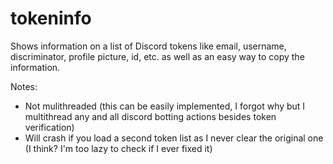 # tokeninfo
Shows information on a list of Discord tokens like email, username, discriminator, profile picture, id, etc. as well as an easy way to copy the information.

Notes:
- Not mulithreaded (this can be easily implemented, I forgot why but I multithread any and all discord botting actions besides token verification)
- Will crash if you load a second token list as I never clear the original one (I think? I'm too lazy to check if I ever fixed it)
